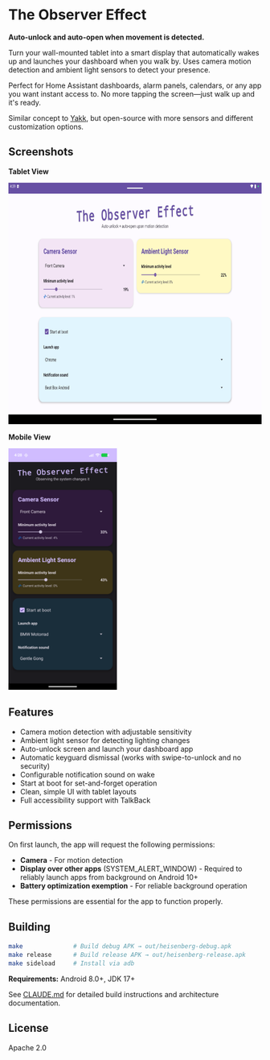# The Observer Effect

**Auto-unlock and auto-open when movement is detected.**

Turn your wall-mounted tablet into a smart display that automatically wakes up and launches your dashboard when you walk by. Uses camera motion detection and ambient light sensors to detect your presence.

Perfect for Home Assistant dashboards, alarm panels, calendars, or any app you want instant access to. No more tapping the screen—just walk up and it's ready.

Similar concept to [Yakk](https://yakk.bkappz.com/), but open-source with more sensors and different customization options.

## Screenshots

**Tablet View**

<img src="media/tablet.png" height="480px" />

**Mobile View**

<img src="media/mobile.png" height="480px" />

## Features

- Camera motion detection with adjustable sensitivity
- Ambient light sensor for detecting lighting changes
- Auto-unlock screen and launch your dashboard app
- Automatic keyguard dismissal (works with swipe-to-unlock and no security)
- Configurable notification sound on wake
- Start at boot for set-and-forget operation
- Clean, simple UI with tablet layouts
- Full accessibility support with TalkBack

## Permissions

On first launch, the app will request the following permissions:

- **Camera** - For motion detection
- **Display over other apps** (SYSTEM_ALERT_WINDOW) - Required to reliably launch apps from background on Android 10+
- **Battery optimization exemption** - For reliable background operation

These permissions are essential for the app to function properly.

## Building

```bash
make              # Build debug APK → out/heisenberg-debug.apk
make release      # Build release APK → out/heisenberg-release.apk
make sideload     # Install via adb
```

**Requirements:** Android 8.0+, JDK 17+

See [CLAUDE.md](CLAUDE.md) for detailed build instructions and architecture documentation.

## License

Apache 2.0
